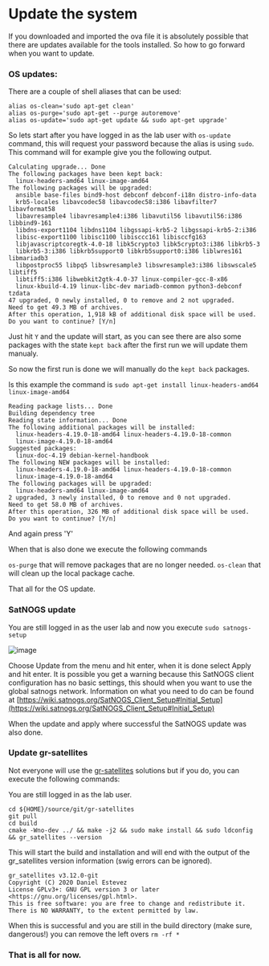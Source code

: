 # Update the system

If you downloaded and imported the ova file it is absolutely possible that there are updates available for the tools installed. So how to go forward when you want to update.

### OS updates:

There are a couple of shell aliases that can be used:

```
alias os-clean='sudo apt-get clean'
alias os-purge='sudo apt-get --purge autoremove'
alias os-update='sudo apt-get update && sudo apt-get upgrade'
```
So lets start after you have logged in as the lab user with `os-update` command, this will request your password because the alias is using `sudo`. This command will for example give you the following output.

```
Calculating upgrade... Done
The following packages have been kept back:
  linux-headers-amd64 linux-image-amd64
The following packages will be upgraded:
  ansible base-files bind9-host debconf debconf-i18n distro-info-data
  krb5-locales libavcodec58 libavcodec58:i386 libavfilter7 libavformat58
  libavresample4 libavresample4:i386 libavutil56 libavutil56:i386 libbind9-161
  libdns-export1104 libdns1104 libgssapi-krb5-2 libgssapi-krb5-2:i386
  libisc-export1100 libisc1100 libisccc161 libisccfg163
  libjavascriptcoregtk-4.0-18 libk5crypto3 libk5crypto3:i386 libkrb5-3
  libkrb5-3:i386 libkrb5support0 libkrb5support0:i386 liblwres161 libmariadb3
  libpostproc55 libpq5 libswresample3 libswresample3:i386 libswscale5 libtiff5
  libtiff5:i386 libwebkit2gtk-4.0-37 linux-compiler-gcc-8-x86
  linux-kbuild-4.19 linux-libc-dev mariadb-common python3-debconf tzdata
47 upgraded, 0 newly installed, 0 to remove and 2 not upgraded.
Need to get 49.3 MB of archives.
After this operation, 1,918 kB of additional disk space will be used.
Do you want to continue? [Y/n]
```

Just hit `Y` and the update will start, as you can see there are also some packages with the state `kept back` after the first run we will update them manualy.

So now the first run is done we will manually do the `kept back` packages.

Is this example the command is `sudo apt-get install linux-headers-amd64 linux-image-amd64`

```
Reading package lists... Done
Building dependency tree       
Reading state information... Done
The following additional packages will be installed:
  linux-headers-4.19.0-18-amd64 linux-headers-4.19.0-18-common
  linux-image-4.19.0-18-amd64
Suggested packages:
  linux-doc-4.19 debian-kernel-handbook
The following NEW packages will be installed:
  linux-headers-4.19.0-18-amd64 linux-headers-4.19.0-18-common
  linux-image-4.19.0-18-amd64
The following packages will be upgraded:
  linux-headers-amd64 linux-image-amd64
2 upgraded, 3 newly installed, 0 to remove and 0 not upgraded.
Need to get 58.0 MB of archives.
After this operation, 326 MB of additional disk space will be used.
Do you want to continue? [Y/n] 
```

And again press 'Y'

When that is also done we execute the following commands

`os-purge` that will remove packages that are no longer needed.
`os-clean` that will clean up the local package cache.

That all for the OS update.

### SatNOGS update

You are still logged in as the user lab and now you execute `sudo satnogs-setup`

![image](https://user-images.githubusercontent.com/21240133/143591559-cab777bf-ddb3-4fe2-9e9c-979f2563ef92.png)

Choose Update from the menu and hit enter, when it is done select Apply and hit enter.
It is possible you get a warning because this SatNOGS client configuration has no basic settings, this should when you want to use the global satnogs network.
Information on what you need to do can be found at [https://wiki.satnogs.org/SatNOGS_Client_Setup#Initial_Setup](https://wiki.satnogs.org/SatNOGS_Client_Setup#Initial_Setup)

When the update and apply where successful the SatNOGS update was also done.

### Update gr-satellites

Not everyone will use the [gr-satellites](https://gr-satellites.readthedocs.io/en/latest/) solutions but if you do, you can execute the following commands:

You are still logged in as the lab user.

```
cd ${HOME}/source/git/gr-satellites
git pull
cd build
cmake -Wno-dev ../ && make -j2 && sudo make install && sudo ldconfig && gr_satellites --version
```

This will start the build and installation and will end with the output of the gr_satellites version information (swig errors can be ignored).

```
gr_satellites v3.12.0-git
Copyright (C) 2020 Daniel Estevez
License GPLv3+: GNU GPL version 3 or later <https://gnu.org/licenses/gpl.html>.
This is free software: you are free to change and redistribute it.
There is NO WARRANTY, to the extent permitted by law.
```

When this is successful and you are still in the build directory (make sure, dangerous!) you can remove the left overs `rm -rf *` 

### That is all for now.




